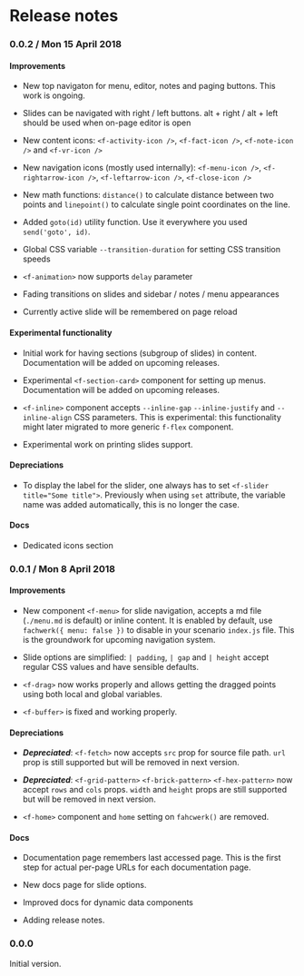 # Release notes

### 0.0.2 / Mon 15 April 2018

#### Improvements

* New top navigaton for menu, editor, notes and paging buttons. This work is ongoing.

* Slides can be navigated with right / left buttons. alt + right / alt + left should be used when on-page editor is open

* New content icons: `<f-activity-icon />`, `<f-fact-icon />`, `<f-note-icon />` and `<f-vr-icon />`

* New navigation icons (mostly used internally): `<f-menu-icon />`, `<f-rightarrow-icon />`, `<f-leftarrow-icon />`, `<f-close-icon />`

* New math functions: `distance()` to calculate distance between two points and `linepoint()` to calculate single point coordinates on the line.

* Added `goto(id)` utility function. Use it everywhere you used `send('goto', id)`.

* Global CSS variable `--transition-duration` for setting CSS transition speeds

* `<f-animation>` now supports `delay` parameter

* Fading transitions on slides and sidebar / notes / menu appearances

* Currently active slide will be remembered on page reload

#### Experimental functionality

* Initial work for having sections (subgroup of slides) in content. Documentation will be added on upcoming releases.

* Experimental `<f-section-card>` component for setting up menus. Documentation will be added on upcoming releases.

* `<f-inline>` component accepts `--inline-gap` `--inline-justify` and `--inline-align` CSS parameters. This is experimental: this functionality might later migrated to more generic `f-flex` component.

* Experimental work on printing slides support.

#### Depreciations

* To display the label for the slider, one always has to set `<f-slider title="Some title">`. Previously when using `set` attribute, the variable name was added automatically, this is no longer the case.

#### Docs

* Dedicated icons section


### 0.0.1 / Mon 8 April 2018

#### Improvements

* New component `<f-menu>` for slide navigation, accepts a md file (`./menu.md` is default) or inline content. It is enabled by default, use `fachwerk({ menu: false })` to disable in your scenario `index.js` file. This is the groundwork for upcoming navigation system.

* Slide options are simplified: `| padding`, `| gap` and `| height` accept regular CSS values and  have sensible defaults.

* `<f-drag>` now works properly and allows getting the dragged points using both local and global variables.

* `<f-buffer>` is fixed and working properly.

#### Depreciations

* ***Depreciated***: `<f-fetch>` now accepts `src` prop for source file path.
`url` prop is still supported but will be removed in next version.

* ***Depreciated***: `<f-grid-pattern>` `<f-brick-pattern>` `<f-hex-pattern>` now accept `rows` and `cols` props.
`width` and `height` props are still supported but will be removed in next version.

* `<f-home>` component and `home` setting on `fahcwerk()` are removed.

#### Docs

* Documentation page remembers last accessed page. This is the first step for actual per-page URLs for each documentation page.

* New docs page for slide options.

* Improved docs for dynamic data components

* Adding release notes.

### 0.0.0

Initial version.



